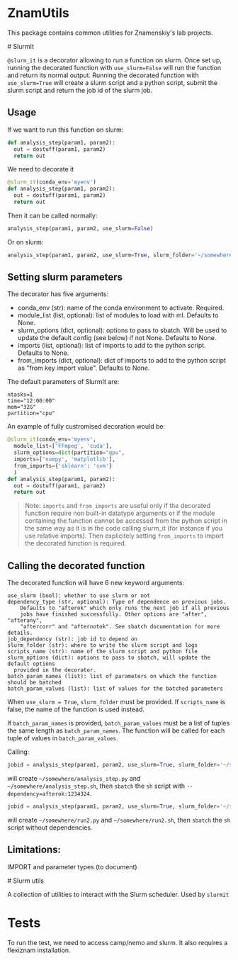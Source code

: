 # ZnamUtils

This package contains common utilities for Znamenskiy's lab projects.

# SlurmIt

`@slurm_it` is a decorator allowing to run a function on slurm. Once set up, running the
decorated function with `use_slurm=False` will run the function and return its normal output.
Running the decorated function with `use_slurm=True` will create a slurm script and a python
script, submit the slurm script and return the job id of the slurm job.

## Usage

If we want to run this function on slurm:

```python
def analysis_step(param1, param2):
  out = dostuff(param1, param2)
  return out
```

We need to decorate it

```python
@slurm_it(conda_env='myenv')
def analysis_step(param1, param2):
  out = dostuff(param1, param2)
  return out
```

Then it can be called normally:

```python
analysis_step(param1, param2, use_slurm=False)
```

Or on slurm:

```python
analysis_step(param1, param2, use_slurm=True, slurm_folder='~/somewhere')
```

## Setting slurm parameters

The decorator has five arguments:
- conda_env (str): name of the conda environment to activate. Required.
- module_list (list, optional): list of modules to load with ml. Defaults to None.
- slurm_options (dict, optional): options to pass to sbatch. Will be used to
    update the default config (see below) if not None. Defaults to None.
- imports (list, optional): list of imports to add to the python script. Defaults to None.
- from_imports (dict, optional): dict of imports to add to the python script as "from
    key import value". Defaults to None.

The default parameters of SlurmIt are:
```
ntasks=1
time="12:00:00"
mem="32G"
partition="cpu"
```

An example of fully custromised decoration would be:

```python
@slurm_it(conda_env='myenv',
  module_list=['FFmpeg', 'cuda'],
  slurm_options=dict(partition="gpu",
  imports=['numpy', 'matplotlib'],
  from_imports={'sklearn': 'svm'}
  )
def analysis_step(param1, param2):
  out = dostuff(param1, param2)
  return out
```

> Note:
> `imports` and `from_imports` are useful only if the decorated function require non
> built-in datatype arguments or if the module containing the function cannot be
> accessed from the python script in the same way as it is in the code calling slurm_it
> (for instance if you use relative imports). Then explicitely setting `from_imports` to
> import the decorated function is required.

## Calling the decorated function

The decorated function will have 6 new keyword arguments:

```
use_slurm (bool): whether to use slurm or not
dependency_type (str, optional): Type of dependence on previous jobs.
    Defaults to "afterok" which only runs the next job if all previous
    jobs have finished successfully. Other options are "after", "afterany",
    "aftercorr" and "afternotok". See sbatch documentation for more details.
job_dependency (str): job id to depend on
slurm_folder (str): where to write the slurm script and logs
scripts_name (str): name of the slurm script and python file
slurm_options (dict): options to pass to sbatch, will update the default options
  provided in the decorator.
batch_param_names (list): list of parameters on which the function should be batched
batch_param_values (list): list of values for the batched parameters
```

When `use_slurm = True`, `slurm_folder` must be provided.
If `scripts_name` is false, the name of the function is used instead.

If `batch_param_names` is provided, `batch_param_values` must be a list of tuples the
same length as `batch_param_names`. The function will be called for each tuple of
values in `batch_param_values`.

Calling:

```python
jobid = analysis_step(param1, param2, use_slurm=True, slurm_folder='~/somewhere', job_depency=1234324)
```
will create `~/somewhere/analysis_step.py` and `~/somewhere/analysis_step.sh`, then `sbatch` the `sh` script
with `--dependency=afterok:1234324`.

```python
jobid = analysis_step(param1, param2, use_slurm=True, slurm_folder='~/somewhere', scripts_name='run_2')
```

will create `~/somewhere/run2.py` and `~/somewhere/run2.sh`, then `sbatch` the `sh` script without
dependencies.


## Limitations:

IMPORT and parameter types (to document)

# Slurm utils

A collection of utilities to interact with the Slurm scheduler. Used by `slurmit`

# Tests

To run the test, we need to access camp/nemo and slurm. It also requires a flexiznam installation.
